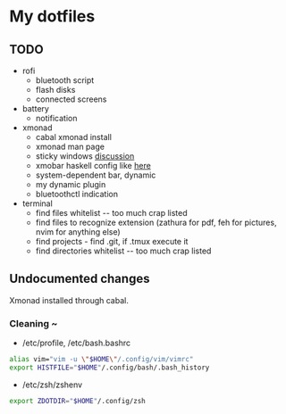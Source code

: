 # My dotfiles


## TODO

- rofi
    - bluetooth script
    - flash disks
    - connected screens
- battery
    - notification
- xmonad
    - cabal xmonad install
    - xmonad man page
    - sticky windows [discussion](https://mail.haskell.org/pipermail/xmonad/2007-May/000319.html)
    - xmobar haskell config like [here](https://codeberg.org/xmobar/xmobar/src/branch/master/etc/xmobar.hs)
    - system-dependent bar, dynamic
    - my dynamic plugin
    - bluetoothctl indication
- terminal
    - find files whitelist -- too much crap listed
    - find files to recognize extension (zathura for pdf, feh for pictures,
    nvim for anything else)
    - find projects - find .git, if .tmux execute it
    - find directories whitelist -- too much crap listed


## Undocumented changes

Xmonad installed through cabal.

### Cleaning ~

- /etc/profile, /etc/bash.bashrc

```bash
alias vim="vim -u \"$HOME\"/.config/vim/vimrc"
export HISTFILE="$HOME"/.config/bash/.bash_history
```

- /etc/zsh/zshenv

```zsh
export ZDOTDIR="$HOME"/.config/zsh
```


